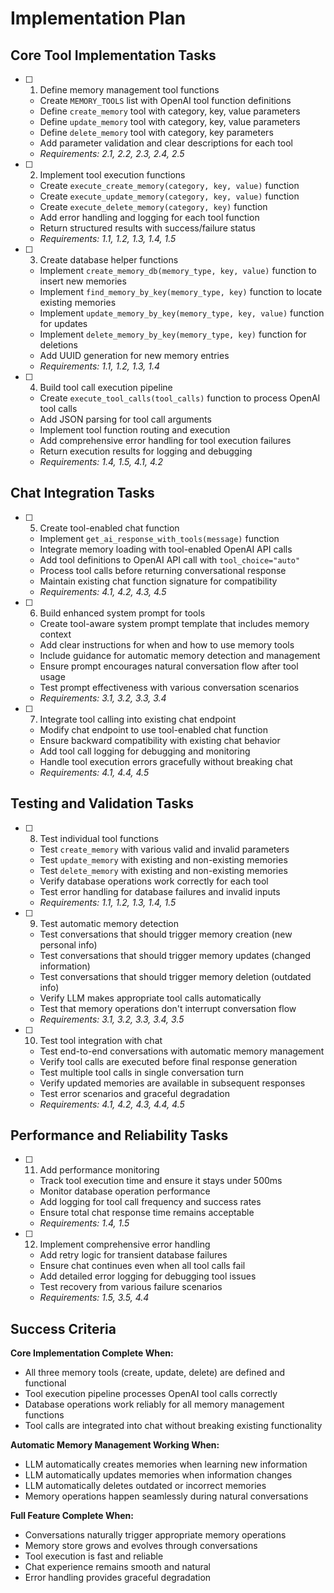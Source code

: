 # Implementation Plan

## Core Tool Implementation Tasks

- [ ] 1. Define memory management tool functions
  - Create `MEMORY_TOOLS` list with OpenAI tool function definitions
  - Define `create_memory` tool with category, key, value parameters
  - Define `update_memory` tool with category, key, value parameters  
  - Define `delete_memory` tool with category, key parameters
  - Add parameter validation and clear descriptions for each tool
  - _Requirements: 2.1, 2.2, 2.3, 2.4, 2.5_

- [ ] 2. Implement tool execution functions
  - Create `execute_create_memory(category, key, value)` function
  - Create `execute_update_memory(category, key, value)` function
  - Create `execute_delete_memory(category, key)` function
  - Add error handling and logging for each tool function
  - Return structured results with success/failure status
  - _Requirements: 1.1, 1.2, 1.3, 1.4, 1.5_

- [ ] 3. Create database helper functions
  - Implement `create_memory_db(memory_type, key, value)` function to insert new memories
  - Implement `find_memory_by_key(memory_type, key)` function to locate existing memories
  - Implement `update_memory_by_key(memory_type, key, value)` function for updates
  - Implement `delete_memory_by_key(memory_type, key)` function for deletions
  - Add UUID generation for new memory entries
  - _Requirements: 1.1, 1.2, 1.3, 1.4_

- [ ] 4. Build tool call execution pipeline
  - Create `execute_tool_calls(tool_calls)` function to process OpenAI tool calls
  - Add JSON parsing for tool call arguments
  - Implement tool function routing and execution
  - Add comprehensive error handling for tool execution failures
  - Return execution results for logging and debugging
  - _Requirements: 1.4, 1.5, 4.1, 4.2_

## Chat Integration Tasks

- [ ] 5. Create tool-enabled chat function
  - Implement `get_ai_response_with_tools(message)` function
  - Integrate memory loading with tool-enabled OpenAI API calls
  - Add tool definitions to OpenAI API call with `tool_choice="auto"`
  - Process tool calls before returning conversational response
  - Maintain existing chat function signature for compatibility
  - _Requirements: 4.1, 4.2, 4.3, 4.5_

- [ ] 6. Build enhanced system prompt for tools
  - Create tool-aware system prompt template that includes memory context
  - Add clear instructions for when and how to use memory tools
  - Include guidance for automatic memory detection and management
  - Ensure prompt encourages natural conversation flow after tool usage
  - Test prompt effectiveness with various conversation scenarios
  - _Requirements: 3.1, 3.2, 3.3, 3.4_

- [ ] 7. Integrate tool calling into existing chat endpoint
  - Modify chat endpoint to use tool-enabled chat function
  - Ensure backward compatibility with existing chat behavior
  - Add tool call logging for debugging and monitoring
  - Handle tool execution errors gracefully without breaking chat
  - _Requirements: 4.1, 4.4, 4.5_

## Testing and Validation Tasks

- [ ] 8. Test individual tool functions
  - Test `create_memory` with various valid and invalid parameters
  - Test `update_memory` with existing and non-existing memories
  - Test `delete_memory` with existing and non-existing memories
  - Verify database operations work correctly for each tool
  - Test error handling for database failures and invalid inputs
  - _Requirements: 1.1, 1.2, 1.3, 1.4, 1.5_

- [ ] 9. Test automatic memory detection
  - Test conversations that should trigger memory creation (new personal info)
  - Test conversations that should trigger memory updates (changed information)
  - Test conversations that should trigger memory deletion (outdated info)
  - Verify LLM makes appropriate tool calls automatically
  - Test that memory operations don't interrupt conversation flow
  - _Requirements: 3.1, 3.2, 3.3, 3.4, 3.5_

- [ ] 10. Test tool integration with chat
  - Test end-to-end conversations with automatic memory management
  - Verify tool calls are executed before final response generation
  - Test multiple tool calls in single conversation turn
  - Verify updated memories are available in subsequent responses
  - Test error scenarios and graceful degradation
  - _Requirements: 4.1, 4.2, 4.3, 4.4, 4.5_

## Performance and Reliability Tasks

- [ ] 11. Add performance monitoring
  - Track tool execution time and ensure it stays under 500ms
  - Monitor database operation performance
  - Add logging for tool call frequency and success rates
  - Ensure total chat response time remains acceptable
  - _Requirements: 1.4, 1.5_

- [ ] 12. Implement comprehensive error handling
  - Add retry logic for transient database failures
  - Ensure chat continues even when all tool calls fail
  - Add detailed error logging for debugging tool issues
  - Test recovery from various failure scenarios
  - _Requirements: 1.5, 3.5, 4.4_

## Success Criteria

**Core Implementation Complete When:**
- All three memory tools (create, update, delete) are defined and functional
- Tool execution pipeline processes OpenAI tool calls correctly
- Database operations work reliably for all memory management functions
- Tool calls are integrated into chat without breaking existing functionality

**Automatic Memory Management Working When:**
- LLM automatically creates memories when learning new information
- LLM automatically updates memories when information changes
- LLM automatically deletes outdated or incorrect memories
- Memory operations happen seamlessly during natural conversations

**Full Feature Complete When:**
- Conversations naturally trigger appropriate memory operations
- Memory store grows and evolves through conversations
- Tool execution is fast and reliable
- Chat experience remains smooth and natural
- Error handling provides graceful degradation